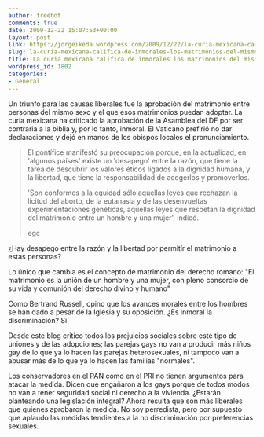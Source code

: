 ```yaml
---
author: freebot
comments: true
date: 2009-12-22 15:07:53+00:00
layout: post
link: https://jorgeikeda.wordpress.com/2009/12/22/la-curia-mexicana-califica-de-inmorales-los-matrimonios-del-mismo-sexo/
slug: la-curia-mexicana-califica-de-inmorales-los-matrimonios-del-mismo-sexo
title: La curia mexicana califica de inmorales los matrimonios del mismo sexo
wordpress_id: 1802
categories:
- General
---
```


Un triunfo para las causas liberales fue la aprobación del matrimonio entre personas del mismo sexo y el que esos matrimonios puedan adoptar. La curia mexicana ha criticado la aprobación de la Asamblea del DF por ser contraria a la biblia y, por lo tanto, inmoral.
El Vaticano prefirió no dar declaraciones y dejó en manos de los obispos locales el pronunciamiento.







<blockquote>
El pontífice manifestó su preocupación porque, en la actualidad, en 'algunos países' existe un 'desapego' entre la razón, que tiene la tarea de descubrir los valores éticos ligados a la dignidad humana, y la libertad, que tiene la responsabilidad de acogerlos y promoverlos.

'Son conformes a la equidad sólo aquellas leyes que rechazan la licitud del aborto, de la eutanasia y de las desenvueltas experimentaciones genéticas, aquellas leyes que respetan la dignidad del matrimonio entre un hombre y una mujer', indicó.

egc


</blockquote>



¿Hay desapego entre la razón y la libertad por permitír el matrimonio a estas personas?

Lo único que cambia es el concepto de matrimonio del derecho romano: "El matrimonio es la unión de un hombre y una mujer, con pleno consorcio de su vida y comunión del derecho divino y humano"

Como Bertrand Russell, opino que los avances morales entre los hombres se han dado a pesar de la Iglesia y su oposición.  ¿Es inmoral la discriminación? Si

Desde este blog critico todos los prejuicios sociales sobre este tipo de uniones y de las adopciones; las parejas gays no van a producir más niños gay de lo que ya lo hacen las parejas heterosexuales, ni tampoco van a abusar más de lo que ya lo hacen las familias "normales".

Los conservadores en el PAN como en el PRI no tienen argumentos para atacar la medida. Dicen que  engañaron a los gays porque de todos modos no van a tener seguridad social ni derecho a la vivienda. ¿Estarán planteando una legislación integral? Ahora resulta que son más liberales que quienes aprobaron la medida. No soy perredista, pero por supuesto que aplaudo las medidas tendientes a la no discriminación por preferencias sexuales.

